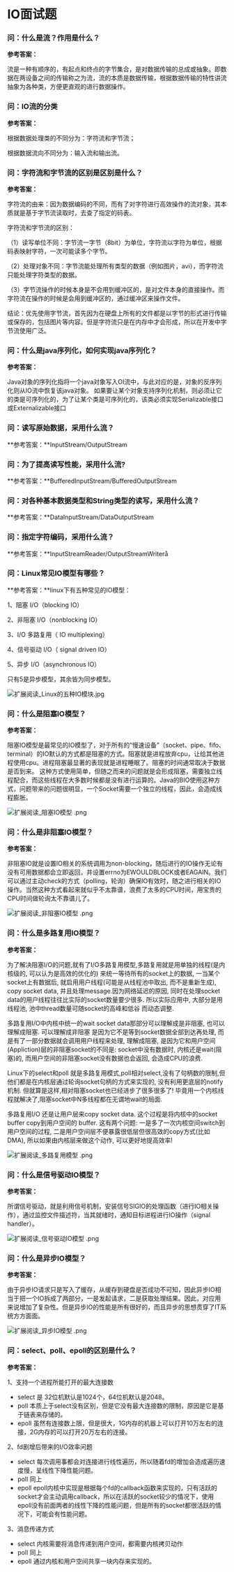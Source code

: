 # IO面试题
### 问：什么是流？作用是什么？

**参考答案：**

流是一种有顺序的，有起点和终点的字节集合，是对数据传输的总成或抽象。即数据在两设备之间的传输称之为流，流的本质是数据传输，根据数据传输的特性讲流抽象为各种类，方便更直观的进行数据操作。



### 问：IO流的分类

**参考答案：**

根据数据处理类的不同分为：字符流和字节流；

根据数据流向不同分为：输入流和输出流。

###  

### 问：字符流和字节流的区别是区别是什么？

**参考答案：**    

字符流的由来：因为数据编码的不同，而有了对字符进行高效操作的流对象，其本质就是基于字节流读取时，去查了指定的码表。

字符流和字节流的区别：

（1）读写单位不同：字节流一字节（8bit）为单位，字符流以字符为单位，根据码表映射字符，一次可能读多个字节。

（2）处理对象不同：字节流能处理所有类型的数据（例如图片，avi），而字符流只能处理字符类型的数据。

（3）字节流操作的时候本身是不会用到缓冲区的，是对文件本身的直接操作。而字符流在操作的时候是会用到缓冲区的，通过缓冲区来操作文件。

结论：优先使用字节流，首先因为在硬盘上所有的文件都是以字节的形式进行传输或保存的，包括图片等内容。但是字符流只是在内存中才会形成，所以在开发中字节流使用广泛。



### 问：什么是java序列化，如何实现java序列化？

**参考答案：**

Java对象的序列化指将一个java对象写入OI流中，与此对应的是，对象的反序列化则从IO流中恢复该java对象。 如果要让某个对象支持序列化机制，则必须让它的类是可序列化的，为了让某个类是可序列化的，该类必须实现Serializable接口或Externalizable接口



### 问：读写原始数据，采用什么流？

**参考答案：**InputStream/OutputStream



### 问：为了提高读写性能，采用什么流?

**参考答案：**BufferedInputStream/BufferedOutputStream



### 问：对各种基本数据类型和String类型的读写，采用什么流？

**参考答案：**DataInputStream/DataOutputStream



### 问：指定字符编码，采用什么流？

**参考答案：**InputStreamReader/OutputStreamWriterå



### 问：Linux常见IO模型有哪些？

**参考答案：**linux下有五种常见的IO模型：

1、阻塞 I/O（blocking IO）

2、非阻塞 I/O（nonblocking IO）

3、I/O 多路复用（ IO multiplexing）

4、信号驱动 I/O（ signal driven IO）

5、异步 I/O（asynchronous IO）

只有5是异步模型，其余皆为同步模型。

![扩展阅读_Linux的五种IO模块.jpg](https://i.loli.net/2020/03/18/TM7BrpIhAsF5QaO.jpg)

### 问：什么是阻塞IO模型？

**参考答案：**

阻塞IO模型是最常见的IO模型了，对于所有的“慢速设备”（socket、pipe、fifo、terminal）的IO默认的方式都是阻塞的方式。阻塞就是进程放弃cpu，让给其他进程使用cpu。进程阻塞最显著的表现就是进程睡眠了。阻塞的时间通常取决于数据是否到来。 这种方式使用简单，但随之而来的问题就是会形成阻塞，需要独立线程配合，而这些线程在大多数时候都是没有进行运算的。Java的BIO使用这种方式，问题带来的问题很明显，一个Socket需要一个独立的线程，因此，会造成线程膨胀。

![扩展阅读_阻塞IO模型 .png](https://i.loli.net/2020/03/18/9LFKfHNtqbhrnxW.png)

### 问：什么是非阻塞IO模型？

**参考答案：**

非阻塞IO就是设置IO相关的系统调用为non-blocking，随后进行的IO操作无论有没有可用数据都会立即返回，并设置errno为EWOULDBLOCK或者EAGAIN。我们可以通过主动check的方式（polling，轮询）确保IO有效时，随之进行相关的IO操作。当然这种方式看起来就似乎不太靠谱，浪费了太多的CPU时间，用宝贵的CPU时间做轮询太不靠谱儿了。

![扩展阅读_非阻塞IO模型 .png](https://i.loli.net/2020/03/18/XrGSI4yVAUfLBKb.png)

### 问：什么是多路复用IO模型？

**参考答案：**

为了解决阻塞I/O的问题,就有了I/O多路复用模型,多路复用就是用单独的线程(是内核级的, 可以认为是高效的优化的) 来统一等待所有的socket上的数据, 一当某个socket上有数据后, 就启用用户线程(可能是从线程池中取出, 而不是重新生成), copy socket data, 并且处理message.因为网络延迟的原因, 同时在处理socket data的用户线程往往比实际的socket数量要少很多. 所以实际应用中, 大部分是用线程池, 池中thread数量可随socket的高峰和低谷 而动态调整.

多路复用I/O中内核中统一﻿的wait socket data那部分可以理解成是非阻塞, 也可以理解成阻塞. 可以理解成非阻塞 是因为它不是等到socket数据全部到达再处理, 而是有了一部分数据就会调用用户线程来处理, 理解成阻塞, 是因为它和用户空间(Appliction)层的非阻塞﻿socket的不同是: socket中没有数据时, 内核还是wait(阻塞)的, 而用户空间的非阻塞﻿socket没有数据也会返回, 会造成CPU的浪费.

Linux下的select和poll 就是多路复用模式,poll相对select,没有了句柄数的限制,但他们都是在内核层通过轮询socket句柄的方式来实现的, 没有利用更底层的notify机制. 但就算是这样,相对阻塞socket也已经﻿进步了很多很多了! 毕竟用一个内核线程就解决了,阻塞socket中N多线程都在无谓地wait的局面.

多路复用I/O﻿ 还是让用户层来copy socket data. 这个过程是将内核中的socket buffer copy到用户空间的 buffer. 这有两个问题: 一是多了一次内核空间switch到用户空间的过程, 二是用户空间层不便暴露很低层但很高效的copy方式(比如DMA), 所以如果由内核层来做这个动作, 可以更好地提高效率!

![扩展阅读_多路复用模型 .png](https://i.loli.net/2020/03/18/CafTGZFURB4lume.png)

### 问：什么是信号驱动IO模型？

**参考答案：**

所谓信号驱动，就是利用信号机制，安装信号SIGIO的处理函数（进行IO相关操作），通过监控文件描述符，当其就绪时，通知目标进程进行IO操作（signal handler）。

![扩展阅读_信号驱动IO模型 .png](https://i.loli.net/2020/03/18/phrU39jHdYosb6A.png)

### 问：什么是异步IO模型？

**参考答案：**

由于异步IO请求只是写入了缓存，从缓存到硬盘是否成功不可知，因此异步IO相当于把一个IO拆成了两部分，一是发起请求，二是获取处理结果。因此，对应用来说增加了复杂性。但是异步IO的性能是所有很好的，而且异步的思想贯穿了IT系统方方面面。

![扩展阅读_异步IO模型 .png](https://i.loli.net/2020/03/18/X59ea8RwtCSvl2L.png)



### 问：select、poll、epoll的区别是什么？

**参考答案：**

 1、支持一个进程所能打开的最大连接数

- select 是  32位机默认是1024个，64位机默认是2048。
- poll 本质上于select没有区别，但是它没有最大连接数的限制，原因是它是基于链表来存储的。
- epoll  虽然有连接数上限，但是很大，1G内存的机器上可以打开10万左右的连接，2G内存的可以打开20万左右的连接。

2、fd剧增后带来的I/O效率问题

- select  每次调用事都会对连接进行线性遍历，所以随着fd的增加会造成遍历速度慢，呈线性下降性能问题。
- poll    同上
- epoll   epoll内核中实现是根据每个fd的callback函数来实现的，只有活跃的socket才会主动调用callback，所以在活跃的socket较少的情况下，使用epoll没有前面两者的线性下降的性能问题，但是所有的socket都很活跃的情况下，可能会有性能问题。

3、消息传递方式

- select  内核需要将消息传递到用户空间，都需要内核拷贝动作
- poll  同上
- epoll 通过内核和用户空间共享一块内存来实现的。
